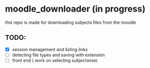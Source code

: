 # moodle_downloader (in progress) 
this repo is made for downloading subjects files from the moodle 

## TODO: 
- [x] session management and listing links
- [ ] detecting file types and saving with extension
- [ ] front end ( work on selecting subjectwise) 
